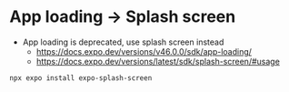 # App loading -> Splash screen

- App loading is deprecated, use splash screen instead
  - https://docs.expo.dev/versions/v46.0.0/sdk/app-loading/
  - https://docs.expo.dev/versions/latest/sdk/splash-screen/#usage

```bash
npx expo install expo-splash-screen
```
